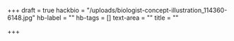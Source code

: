 +++
draft = true
hackbio = "/uploads/biologist-concept-illustration_114360-6148.jpg"
hb-label = ""
hb-tags = []
text-area = ""
title = ""

+++
